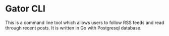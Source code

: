 # Gator CLI
This is a command line tool which allows users to follow RSS feeds and read through recent posts. It is written in Go with Postgresql database.